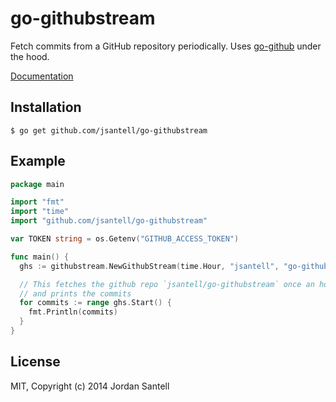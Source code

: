 go-githubstream
===============

Fetch commits from a GitHub repository periodically. Uses [go-github](https://github.com/google/go-github) under the hood.

[Documentation](http://godoc.org/github.com/jsantell/go-githubstream)

## Installation

```
$ go get github.com/jsantell/go-githubstream
```

## Example

```go
package main

import "fmt"
import "time"
import "github.com/jsantell/go-githubstream"

var TOKEN string = os.Getenv("GITHUB_ACCESS_TOKEN")

func main() {
  ghs := githubstream.NewGithubStream(time.Hour, "jsantell", "go-githubstream", "master", TOKEN)

  // This fetches the github repo `jsantell/go-githubstream` once an hour
  // and prints the commits
  for commits := range ghs.Start() {
    fmt.Println(commits)
  }
}
```

## License

MIT, Copyright (c) 2014 Jordan Santell
